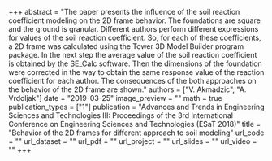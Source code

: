 +++
abstract = "The paper presents the influence of the soil reaction coefficient modeling on the 2D frame behavior. The foundations are square and the ground is granular. Different authors perform different expressions for values of the soil reaction coefficient. So, for each of these coefficients, a 2D frame was calculated using the Tower 3D Model Builder program package. In the next step the average value of the soil reaction coefficient is obtained by the SE_Calc software. Then the dimensions of the foundation were corrected in the way to obtain the same response value of the reaction coefficient for each author. The consequences of the both approaches on the behavior of the 2D frame are shown."
authors = ["V. Akmadzic", "A. Vrdoljak"]
date = "2019-03-25"
image_preview = ""
math = true
publication_types = ["1"]
publication = "Advances and Trends in Engineering Sciences and Technologies III: Proceedings of the 3rd International Conference on Engineering Sciences and Technologies (ESaT 2018)"
title = "Behavior of the 2D frames for different approach to soil modeling"
url_code = ""
url_dataset = ""
url_pdf = ""
url_project = ""
url_slides = ""
url_video = ""
+++
